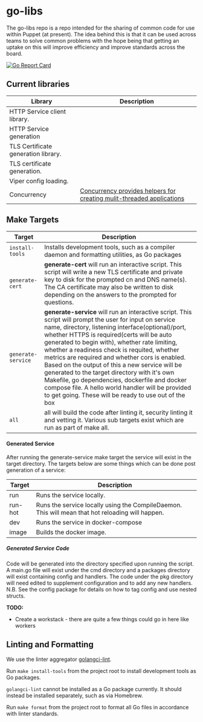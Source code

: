 
  
# go-libs 
The go-libs repo is a repo intended for the sharing of common code for use within Puppet (at present). The idea behind this is that it can be used across teams to solve common problems with the hope being that getting an uptake on this will improve efficiency and improve standards across the board.  
    
[![Go Report Card](https://goreportcard.com/badge/github.com/puppetlabs/go-libs)](https://goreportcard.com/report/github.com/puppetlabs/go-libs)
    
## Current libraries  

| Library        | Description                                                                                  |
| ------------- |----------------------------------------------------------------------------------------------|
| HTTP Service client library.   |                                                                                              |
| HTTP Service generation       |                                                                                              |
| TLS Certificate generation library. |                                                                                              |
| TLS certificate generation. |                                                                                              |
| Viper config loading. |                                                                                              |
| Concurrency | [Concurrency provides helpers for creating mulit-threaded applications](docs/Concurrency.md) |
    
## Make Targets
| Target           | Description                                                                                                                                                                                                                                                                                                                                                                                                                                                                                                                                                                                                                    |
|------------------|--------------------------------------------------------------------------------------------------------------------------------------------------------------------------------------------------------------------------------------------------------------------------------------------------------------------------------------------------------------------------------------------------------------------------------------------------------------------------------------------------------------------------------------------------------------------------------------------------------------------------------|
| `install-tools`  | Installs development tools, such as a compiler daemon and formatting utilities, as Go packages                                                                                                                                                                                                                                                                                                                                                                                                                                                                                                                                 |
| `generate-cert`  | **generate-cert** will run an interactive script. This script will write a new TLS certificate and private key to disk for the prompted cn and DNS name(s). The CA certificate may also be written to disk depending on the answers to the prompted for questions.                                                                                                                                                                                                                                                                                                                                                             |
| `generate-service` | **generate-service** will run an interactive script. This script will prompt the user for input on service name, directory, listening interface(optional)/port, whether HTTPS is required(certs will be auto generated to begin with), whether rate limiting, whether a readiness check is requited, whether metrics are required and whether cors is enabled. Based on the output of this a new service will be generated to the target directory with it's own Makefile, go dependencies, dockerfile and docker compose file. A hello world handler will be provided to get going. These will be ready to use out of the box |
| `all`            | all will build the code after linting it, security linting it and vetting it. Various sub targets exist which are run as part of make all.                                                                                                                                                                                                                                                                                                                                                                                                                                                                                     |

#### Generated Service
After running the generate-service make target the service will exist in the target directory. The targets below are some things which can be done post generation of a service:

|  Target | Description                                                                                       |
| --- |---------------------------------------------------------------------------------------------------|
|  run | Runs the service locally.                                                                         |
| run-hot | Runs the service locally using the CompileDaemon. This will mean that hot reloading will happen.  |
| dev | Runs the service in docker-compose                                                                |
| image | Builds the docker image.                                                                          |

##### Generated Service Code
Code will be generated into the directory specified upon running the script. A main.go file will exist under the cmd directory and a packages directory will exist containing config and handlers. The code under the pkg directory will need edited to supplement configuration and to add any new handlers. N.B. See the config package for details on how to tag config and use nested structs.
    
**TODO:**  
- Create a workstack - there are quite a few things could go in here like workers

## Linting and Formatting

We use the linter aggregator [golangci-lint](https://golangci-lint.run/).

Run `make install-tools` from the project root to install development tools as Go packages.

`golangci-lint` cannot be installed as a Go package currently. It should instead be installed separately, such as via Homebrew.

Run `make format` from the project root to format all Go files in accordance with linter standards.
